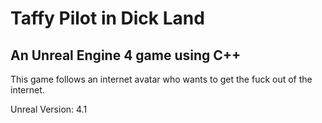 # Taffy Pilot in Dick Land
##  An Unreal Engine 4 game using C++
This game follows an internet avatar who wants to get the fuck out of the internet.

Unreal Version: 4.1
